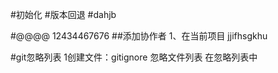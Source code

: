 #初始化
#版本回退
#dahjb




#@@@@
12434467676
##添加协作者
1、在当前项目
jjifhsgkhu

#git忽略列表
1创建文件：gitignore
忽略文件列表
在忽略列表中